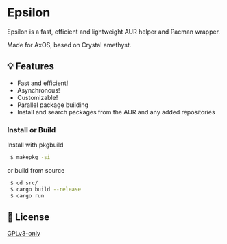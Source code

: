 # Epsilon

Epsilon is a fast, efficient and lightweight AUR helper and Pacman wrapper.

Made for AxOS, based on Crystal amethyst.

## 💡 Features

- Fast and efficient!
- Asynchronous!
- Customizable!
- Parallel package building
- Install and search packages from the AUR and any added repositories
    
### Install or Build
Install with pkgbuild
```bash
 $ makepkg -si
```
or build from source
 ```bash
  $ cd src/
  $ cargo build --release
  $ cargo run
 ```
  
## 📜 License

[GPLv3-only](https://choosealicense.com/licenses/gpl-3.0/)
